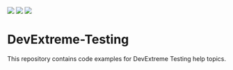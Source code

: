 <!-- default badges list -->
![](https://img.shields.io/endpoint?url=https://codecentral.devexpress.com/api/v1/VersionRange/489051161/21.2.6%2B)
[![](https://img.shields.io/badge/Open_in_DevExpress_Support_Center-FF7200?style=flat-square&logo=DevExpress&logoColor=white)](https://supportcenter.devexpress.com/ticket/details/T1086997)
[![](https://img.shields.io/badge/📖_How_to_use_DevExpress_Examples-e9f6fc?style=flat-square)](https://docs.devexpress.com/GeneralInformation/403183)
<!-- default badges end -->
# DevExtreme-Testing

This repository contains code examples for DevExtreme Testing help topics.
